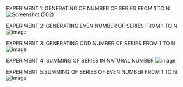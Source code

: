 EXPERIMENT 1: GENERATING OF NUMBER OF SERIES FROM 1 TO N
![Screenshot (502)](https://github.com/yuvi444/CSA0178/assets/112838629/f38c14e6-e61b-4b1e-8a22-7640d41a40a0)


EXPERIMENT 2: GENERATING EVEN NUMBER OF SERIES FROM 1 TO N
![image](https://github.com/yuvi444/CSA0178/assets/112838629/ecd74ab3-c247-4ef6-8d22-98371bb4ca8b)

EXPERIMENT 3: GENERATING ODD NUMBER OF SERIES FROM 1 TO N
![image](https://github.com/yuvi444/CSA0178/assets/112838629/ecd74ab3-c247-4ef6-8d22-98371bb4ca8b)


EXPERIMENT 4: SUMMING OF SERIES IN NATURAL NUMBER
![image](https://github.com/yuvi444/CSA0178/assets/112838629/3cb28c90-ab90-495d-a346-89ba126af311)

EXPERIMENT 5:SUMMING OF SERIES OF EVEN NUMBER FROM 1 TO N
![image](https://github.com/yuvi444/CSA0178/assets/112838629/c0aa54b4-252f-4370-af3f-af650b4032e6)



